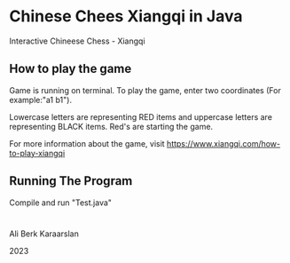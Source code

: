 # Chinese Chees Xiangqi in Java
Interactive Chineese Chess - Xiangqi

## How to play the game
Game is running on terminal. To play the game, enter two coordinates (For example:"a1 b1"). 

Lowercase letters are representing RED items and uppercase letters are representing BLACK items. Red's are starting the game.

For more information about the game, visit https://www.xiangqi.com/how-to-play-xiangqi

## Running The Program
Compile and run "Test.java"

#
Ali Berk Karaarslan

2023
